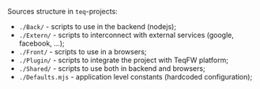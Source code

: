 Sources structure in `teq`-projects:

* `./Back/` - scripts to use in the backend (nodejs);
* `./Extern/` - scripts to interconnect with external services (google, facebook, ...);
* `./Front/` - scripts to use in a browsers;
* `./Plugin/` - scripts to integrate the project with TeqFW platform;
* `./Shared/` - scripts to use both in backend and browsers;
* `./Defaults.mjs` - application level constants (hardcoded configuration);
